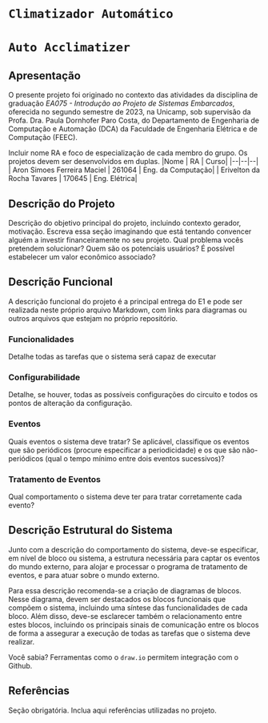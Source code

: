 # ` Climatizador Automático `
# ` Auto Acclimatizer `

## Apresentação

O presente projeto foi originado no contexto das atividades da disciplina de graduação *EA075 - Introdução ao Projeto de Sistemas Embarcados*, 
oferecida no segundo semestre de 2023, na Unicamp, sob supervisão da Profa. Dra. Paula Dornhofer Paro Costa, do Departamento de Engenharia de Computação e Automação (DCA) da Faculdade de Engenharia Elétrica e de Computação (FEEC).

Incluir nome RA e foco de especialização de cada membro do grupo. Os projetos devem ser desenvolvidos em duplas.
|Nome  | RA | Curso|
|--|--|--|
| Aron Simoes Ferreira Maciel  | 261064 | Eng. da Computação|
| Erivelton da Rocha Tavares  | 170645  | Eng. Elétrica|


## Descrição do Projeto
Descrição do objetivo principal do projeto, incluindo contexto gerador, motivação.
Escreva essa seção imaginando que está tentando convencer alguém a investir financeiramente no seu projeto.
Qual problema vocês pretendem solucionar?
Quem são os potenciais usuários?
É possível estabelecer um valor econômico associado?


## Descrição Funcional
A descrição funcional do projeto é a principal entrega do E1 e pode ser realizada neste próprio arquivo Markdown,
com links para diagramas ou outros arquivos que estejam no próprio repositório.

### Funcionalidades
Detalhe todas as tarefas que o sistema será capaz de executar

### Configurabilidade
Detalhe, se houver, todas as possíveis configurações do circuito e todos os pontos de alteração da configuração.

### Eventos
Quais eventos o sistema deve tratar?
Se aplicável, classifique os eventos que são periódicos (procure especificar a periodicidade) e os que são não-periódicos
(qual o tempo mínimo entre dois eventos sucessivos)?

### Tratamento de Eventos
Qual comportamento o sistema deve ter para tratar corretamente cada evento?

## Descrição Estrutural do Sistema
Junto com a descrição do comportamento do sistema, deve-se especificar, em nível de bloco ou sistema, a estrutura necessária 
para captar os eventos do mundo externo, para alojar e processar o programa de tratamento de eventos, e para atuar sobre o mundo externo.

Para essa descrição recomenda-se a criação de diagramas de blocos.
Nesse diagrama, devem ser destacados os blocos funcionais que compõem o sistema, incluindo uma síntese das funcionalidades de cada bloco.
Além disso, deve-se esclarecer também o relacionamento entre estes blocos, incluindo os principais sinais de comunicação entre
os blocos de forma a assegurar a execução de todas as tarefas que o sistema deve realizar.

Você sabia? Ferramentas como o `draw.io` permitem integração com o Github.


## Referências
Seção obrigatória. Inclua aqui referências utilizadas no projeto.
